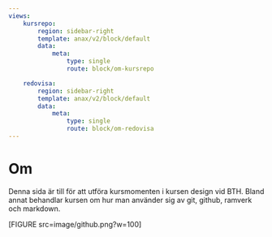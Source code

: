 ```yaml
---
views:
    kursrepo:
        region: sidebar-right
        template: anax/v2/block/default
        data:
            meta:
                type: single
                route: block/om-kursrepo

    redovisa:
        region: sidebar-right
        template: anax/v2/block/default
        data:
            meta:
                type: single
                route: block/om-redovisa
---
```

Om
=========================

Denna sida är till för att utföra kursmomenten i kursen design vid BTH.
Bland annat behandlar kursen om hur man använder sig av git, github, ramverk och markdown.

[FIGURE src=image/github.png?w=100]
